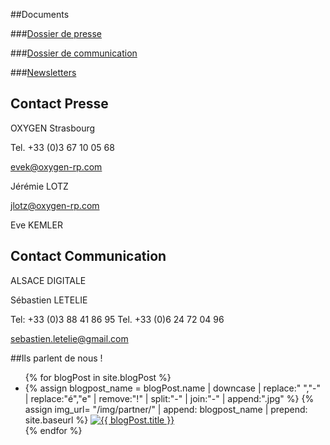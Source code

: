 <div class="row">
<div class="col-xs-12 col-md-4" markdown="1">

##Documents

###[Dossier de presse](https://drive.google.com/open?id=1btb1a-Dz3kX6AV9Bv84Qj7ZWSf9aj-8mZFQ5sGgaC7g&authuser=0)

###[Dossier de communication](https://drive.google.com/folderview?id=0B8qoF4rdMqh_aEtPWWNLbkx5aFU&usp=sharing)

###[Newsletters](http://us7.campaign-archive1.com/?u=b0542d8d13b538bc63aa779a9&id=fbc5baff8a)

</div>
<div class="col-xs-12 col-md-4" markdown="1">

## Contact Presse

OXYGEN Strasbourg

Tel. +33 (0)3 67 10 05 68

[evek@oxygen-rp.com](mailto:evek@oxygen-rp.com)

Jérémie LOTZ

[jlotz@oxygen-rp.com](mailto:jlotz@oxygen-rp.com)

Eve KEMLER
</div>
<div class="col-xs-12 col-md-4" markdown="1">

## Contact Communication

ALSACE DIGITALE

Sébastien LETELIE

Tel: +33 (0)3 88 41 86 95
Tel. +33 (0)6 24 72 04 96

[sebastien.letelie@gmail.com](mailto:sebastien.letelie@gmail.com)

</div>
</div>

##Ils parlent de nous !

<section class="press">
  <div class="container">
      <div class="row category">
        <div class="col-xs-12">
          <ul class="list-inline">
	   {% for blogPost in site.blogPost %}
            <li>
              <div class="img-container">
	      	{% assign blogpost_name = blogPost.name | downcase | replace:" ","-" | replace:"é","e" | remove:"!" | split:"-" | join:"-" | append:".jpg" %}
		{% assign img_url= "/img/partner/" | append: blogpost_name | prepend: site.baseurl %}
                <a href="{{ blogPost.url }}" target="_blank">
                  <img src="{{ img_url }}" alt="{{ blogPost.title }}" class="img-responsive" />
                </a>
              </div>
            </li>
          {% endfor %}
          </ul>
        </div>
      </div>
  </div>
</section>
